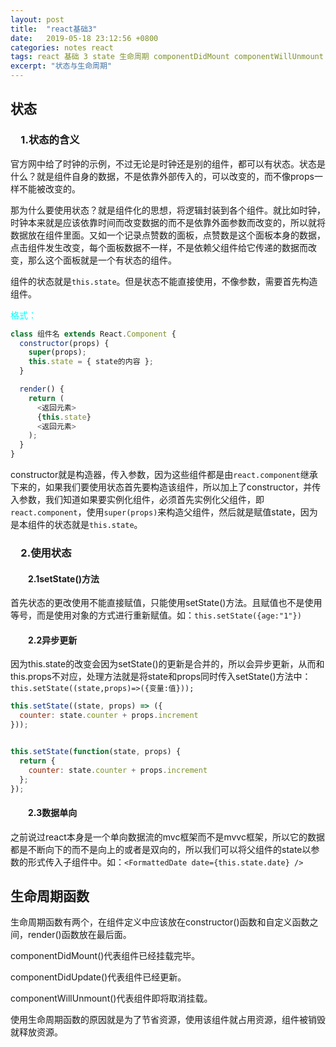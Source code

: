```yaml
---
layout: post
title:  "react基础3"
date:   2019-05-18 23:12:56 +0800
categories: notes react
tags: react 基础 3 state 生命周期 componentDidMount componentWillUnmount
excerpt: "状态与生命周期"
---
```


## 状态

### &emsp;1.状态的含义

官方网中给了时钟的示例，不过无论是时钟还是别的组件，都可以有状态。状态是什么？就是组件自身的数据，不是依靠外部传入的，可以改变的，而不像props一样不能被改变的。

那为什么要使用状态？就是组件化的思想，将逻辑封装到各个组件。就比如时钟，时钟本来就是应该依靠时间而改变数据的而不是依靠外面参数而改变的，所以就将数据放在组件里面。又如一个记录点赞数的面板，点赞数是这个面板本身的数据，点击组件发生改变，每个面板数据不一样，不是依赖父组件给它传递的数据而改变，那么这个面板就是一个有状态的组件。

组件的状态就是`this.state`。但是状态不能直接使用，不像参数，需要首先构造组件。

<font color="aqua">格式：</font>

```javascript
class 组件名 extends React.Component {
  constructor(props) {
    super(props);
    this.state = { state的内容 };
  }

  render() {
    return (
      <返回元素>
      {this.state}
      <返回元素>
    );
  }
}
```

constructor就是构造器，传入参数，因为这些组件都是由`react.component`继承下来的，如果我们要使用状态首先要构造该组件，所以加上了constructor，并传入参数，我们知道如果要实例化组件，必须首先实例化父组件，即`react.component`，使用`super(props)`来构造父组件，然后就是赋值state，因为是本组件的状态就是`this.state`。

### &emsp;2.使用状态

#### &emsp;&emsp;2.1setState()方法

首先状态的更改使用不能直接赋值，只能使用setState()方法。且赋值也不是使用等号，而是使用对象的方式进行重新赋值。如：`this.setState({age:"1"})`

#### &emsp;&emsp;2.2异步更新

因为this.state的改变会因为setState()的更新是合并的，所以会异步更新，从而和this.props不对应，处理方法就是将state和props同时传入setState()方法中：
`this.setState((state,props)=>({变量:值}));`

```javascript
this.setState((state, props) => ({
  counter: state.counter + props.increment
}));


this.setState(function(state, props) {
  return {
    counter: state.counter + props.increment
  };
});
```

#### &emsp;&emsp;2.3数据单向

之前说过react本身是一个单向数据流的mvc框架而不是mvvc框架，所以它的数据都是不断向下的而不是向上的或者是双向的，所以我们可以将父组件的state以参数的形式传入子组件中。如：`<FormattedDate date={this.state.date} />`

## 生命周期函数

生命周期函数有两个，在组件定义中应该放在constructor()函数和自定义函数之间，render()函数放在最后面。

componentDidMount()代表组件已经挂载完毕。

componentDidUpdate()代表组件已经更新。

componentWillUnmount()代表组件即将取消挂载。

使用生命周期函数的原因就是为了节省资源，使用该组件就占用资源，组件被销毁就释放资源。
